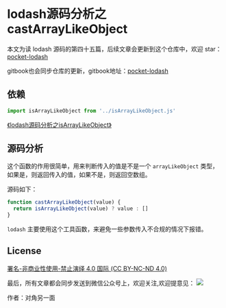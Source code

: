 # lodash源码分析之castArrayLikeObject

本文为读 lodash 源码的第四十五篇，后续文章会更新到这个仓库中，欢迎 star：[pocket-lodash](https://github.com/yeyuqiudeng/pocket-lodash)

gitbook也会同步仓库的更新，gitbook地址：[pocket-lodash](https://www.gitbook.com/book/yeyuqiudeng/pocket-lodash/details)

## 依赖

```javascript
import isArrayLikeObject from '../isArrayLikeObject.js'
```

[《lodash源码分析之isArrayLikeObject》](../isArrayLikeObject.md)

## 源码分析

这个函数的作用很简单，用来判断传入的值是不是一个 `arrayLikeObject` 类型，如果是，则返回传入的值，如果不是，则返回空数组。

源码如下：

```javascript
function castArrayLikeObject(value) {
  return isArrayLikeObject(value) ? value : []
}
```

`lodash` 主要使用这个工具函数，来避免一些参数传入不合规的情况下报错。

## License

[署名-非商业性使用-禁止演绎 4.0 国际 (CC BY-NC-ND 4.0)](http://creativecommons.org/licenses/by-nc-nd/4.0/)

最后，所有文章都会同步发送到微信公众号上，欢迎关注,欢迎提意见：  ![](https://raw.githubusercontent.com/yeyuqiudeng/resource/master/images/qrcode_front-end-article.jpg) 

作者：对角另一面 